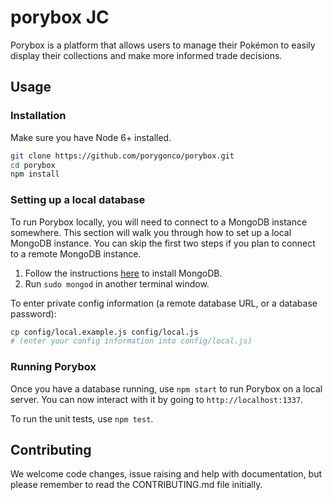 # porybox JC

Porybox is a platform that allows users to manage their Pokémon to easily
display their collections and make more informed trade decisions.

## Usage

### Installation

Make sure you have Node 6+ installed.

```bash
git clone https://github.com/porygonco/porybox.git
cd porybox
npm install
```

### Setting up a local database

To run Porybox locally, you will need to connect to a MongoDB instance somewhere. This section will walk you through how to set up a local MongoDB instance. You can skip the first two steps if you plan to connect to a remote MongoDB instance.

1. Follow the instructions [here](https://docs.mongodb.org/manual/installation/) to install MongoDB.
1. Run `sudo mongod` in another terminal window.

To enter private config information (a remote database URL, or a database password):

```bash
cp config/local.example.js config/local.js
# (enter your config information into config/local.js)
```

### Running Porybox

Once you have a database running, use `npm start` to run Porybox on a local server. You can now interact with it by going to `http://localhost:1337`.

To run the unit tests, use `npm test`.

## Contributing

We welcome code changes, issue raising and help with documentation, but please
remember to read the CONTRIBUTING.md file initially.
